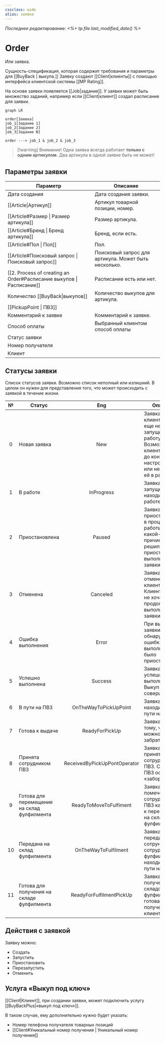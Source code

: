 ```yaml
---
cssclass: wide
alias: заявка
---
```


*Последнее редактирование: <%+ tp.file.last_modified_date() %>*

# Order

Или заявка. 

Сущность-спецификация, которая содержит требования и параметры для [[BuyBack | выкупа.]] Заявку создают [[Client|клиенты]] c помощью интерфейса клиентской системы [[MP Rating]]. 

На основе заявки появляется [[Job|задание]]. У заявки может быть множество заданий, например если [[Client|клиент]] создал расписание для заявки. 

```mermaid
graph LR

order[Заявка]
job_1[Задание 1]
job_2[Задание 2]
job_3[Задание N]

order ---> job_1 & job_2 & job_3
```

>[!warning] Внимание! 
> Одна заявка всегда работает **только с одним артикулом.**
> Два артикула в одной заявке быть не может! 


## Параметры заявкиㅤ

| Параметр                                                             | Описание                                             |
| -------------------------------------------------------------------- | ---------------------------------------------------- |
| Дата создания                                                        | Дата создания заявки.                                |
| [[Article\|Артикул]]                                                 | Артикул товарной позиции, номер.                     |
| [[Article#Размер \| Размер артикула]]                                | Размер артикула.                                     |
| [[Article#Бренд \| Бренд артикула]]                                  | Бренд, если есть.                                    |
| [[Article#Пол \| Пол]]                                               | Пол.                                                 |
| [[Article#Поисковый запрос \| Поисковый запрос]]                     | Поисковый запрос для артикула. Может быть несколько. |
| [[2. Process of creating an Order#Расписание выкупов \| Расписание]] | Расписание есть или нет.                             |
| Количество [[BuyBack\|выкупов]]                                      | Количество выкупов для артикула.                     |
| [[PickupPoint \| ПВЗ]]                                               |                                                      |
| Комментарий к заявке                                                 | Комментарий к заявке.                                |
| Способ оплаты                                                        | Выбранный клиентом способ оплаты                     |
| Статус заявки                                                        |                                                      |
| Номер получателя                                                     |                                                      |
| Клиент                                                               |                                                      |

## Статусы заявки

Список статусов заявки. Возможно список неполный или излишний. В целом он нужен для представления того, что может происходить с заявкой в течение жизни. 

|  №  | Статус                                      |             Eng              | Описание                                                                                                                           |
|:---:| ------------------------------------------- |:----------------------------:| ---------------------------------------------------------------------------------------------------------------------------------- |
|  0  | Новая заявка                                |             New              | Заявка создана клиентом, но еще не запущена в работу. Возможно клиент еще не до конца настроил заявку или не запустил её в работу. |
|  1  | В работе                                    |          InProgress          | Заявка была запущена и находится в работе.                                                                                         |
|  2  | Приостановлена                              |            Paused            | Заявка была приостановлена в процессе работы. По какой-то причине клиент решил приостановить выполнение заявки.                    |
|  3  | Отменена                                    |           Canceled           | Заявка была отменена клиентом. Клиент больше не хочет продолжать выполнение заявки.                                                |
|  4  | Ошибка выполнения                           |            Error             | При выполнении заявки была обнаружена ошибка и выполнение было приостановлено.                                                     |
|  5  | Успешно выполнена                           |           Success            | Заявка была успешно выполнена. Выкуп был совершён.                                                                                 |
|  6  | В пути на ПВЗ                               |    OnTheWayToPickUpPoint     | Заявка находится в пути на ПВЗ.                                                                                                    |
|  7  | Готова к выдаче                             |        ReadyForPickUp        | Заявка готова к тому, чтобы её можно было забрать.                                                                                 |
|  8  | Принята сотрудником ПВЗ                     | ReceivedByPickUpPontOperator | Заявка была принята сотрудником ПВЗ. Сотрудник ПВЗ осуществил «забор».                                                             |
|  9  | Готова для перемещения на склад фулфилмента |    ReadyToMoveToFulfiment    | Заявка была помечена сотрудником ПВЗ как готовая к перемещению на склад фулфилмента.                                               |
| 10  | Передана на склад фулфилмента               |     OnTheWayToFulfilment     | Заявка была передана сотруником ПВЗ сотруднику фулфилмента и находится в пути на склад.                                            |
| 11  | Готова для получения на складе фулфилмента  |   ReadyForFulfilmentPickUp   | Заявка была получена складом фулфилмента и готова к получению клиентом.                                                            | 

## Действия с заявкой

Заявку можно: 

- Создать
- Запустить
- Приостановить
- Перезапустить
- Отменить

## Услуга «Выкуп под ключ»

[[Client|Клиент]], при создании заявки, может подключить услугу [[BuyBackPlus|«выкуп под ключ»]]. 

В таком случае, ему дополнительно нужно будет указать: 

 - Номер телефона получателя товарных позиций
 - [[Client#Уникальный номер получения | Уникальный номер получения]]